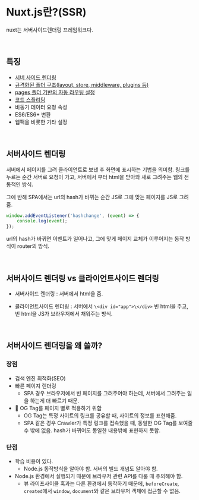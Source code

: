 # Nuxt.js란?(SSR)

nuxt는 서버사이드렌더링 프레임워크다.

<br/>

## 특징

- [서버 사이드 렌더링](https://joshua1988.github.io/vue-camp/nuxt/ssr.html)
- [규격화된 폴더 구조(layout, store, middleware, plugins 등)](https://joshua1988.github.io/vue-camp/nuxt/folder-structure.html)
- [pages 폴더 기반의 자동 라우팅 설정](https://joshua1988.github.io/vue-camp/nuxt/automatic-routing.html)
- [코드 스플리팅](https://joshua1988.github.io/vue-camp/advanced/code-splitting.html)
- 비동기 데이터 요청 속성
- ES6/ES6+ 변환
- 웹팩을 비롯한 기타 설정

<br/>

## 서버사이드 렌더링

서버에서 페이지를 그려 클라이언트로 보낸 후 화면에 표시하는 기법을 의미함. 링크를 누르는 순간 서버로 요청이 가고, 서버에서 부터 html을 받아와 새로 그려주는 웹의 전통적인 방식.

그에 반해 SPA에서는 url의 hash가 바뀌는 순간 JS로 그에 맞는 페이지를 JS로 그려줌.

```js
window.addEventListener('hashchange', (event) => {
	console.log(event);
});
```

url의 hash가 바뀌면 이벤트가 일어나고, 그에 맞게 페이지 교체가 이루어지는 동작 방식이 router의 방식.

<br/>

## 서버사이드 렌더링 vs 클라이언트사이드 렌더링

- 서버사이드 렌더링 : 서버에서 html을 줌.

- 클라이언트사이드 렌더링 : 서버에서 `\<div id="app">\</div>` 빈 html을 주고, 빈 html을 JS가 브라우저에서 채워주는 방식.

<br/>

## 서버사이드 렌더링을 왜 쓸까?

### 장점

- 검색 엔진 최적화(SEO)
- 빠른 페이지 렌더링
  - SPA 경우 브라우저에서 빈 페이지를 그려주어야 하는데, 서버에서 그려주는 일을 하는게 더 빠르기 때문.
- 📌 OG Tag를 페이지 별로 적용하기 위함
  - OG Tag는 특정 사이트의 링크를 공유할 때, 사이트의 정보를 표현해줌.
  - SPA 같은 경우 Crawler가 특정 링크를 접속했을 때, 동일한 OG Tag를 보여줄 수 밖에 없음. hash가 바뀌어도 동일한 내용밖에 표현하지 못함.

### 단점

- 학습 비용이 있다.
  - Node.js 동작방식을 알아야 함. 서버의 빌드 개념도 알아야 함.
- Node.js 환경에서 실행되기 때문에 브라우저 관련 API를 다룰 때 주의해야 함.
  - 뷰 라이프사이클 훅과는 다른 환경에서 동작하기 때문에, `beforeCreate`, `created`에서 `window`, `document`와 같은 브라우저 객체에 접근할 수 없음.